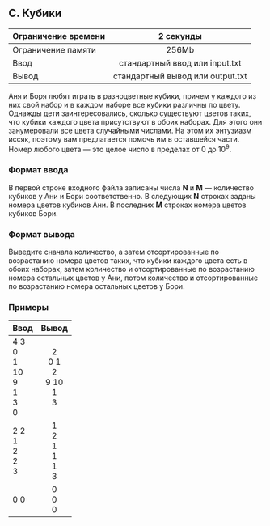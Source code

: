 ## C. Кубики

| Ограничение времени |            2 секунды             |
|---------------------|:--------------------------------:|
| Ограничение памяти  |              256Mb               |
| Ввод                |  стандартный ввод или input.txt  |
| Вывод               | стандартный вывод или output.txt |

Аня и Боря любят играть в разноцветные кубики, причем у каждого из них свой набор и в каждом наборе все кубики различны
по цвету. Однажды дети заинтересовались, сколько существуют цветов таких, что кубики каждого цвета присутствуют в обоих
наборах. Для этого они занумеровали все цвета случайными числами. На этом их энтузиазм иссяк, поэтому вам предлагается
помочь им в оставшейся части. Номер любого цвета — это целое число в пределах от 0 до 10<sup>9</sup>.

### Формат ввода

В первой строке входного файла записаны числа **N** и **M** — количество кубиков у Ани и Бори соответственно. В
следующих **N**
строках заданы номера цветов кубиков Ани. В последних **M** строках номера цветов кубиков Бори.

### Формат вывода

Выведите сначала количество, а затем отсортированные по возрастанию номера цветов таких, что кубики каждого цвета есть в
обоих наборах, затем количество и отсортированные по возрастанию номера остальных цветов у Ани, потом количество и
отсортированные по возрастанию номера остальных цветов у Бори.

### Примеры

| Ввод                                    |              Вывод              |
|-----------------------------------------|:-------------------------------:|
| 4 3<br>0<br>1<br>10<br>9<br>1<br>3<br>0 | 2<br>0 1<br>2<br>9 10<br>1<br>3 |
| 2 2<br>1<br>2<br>2<br>3                 |   1<br>2<br>1<br>1<br>1<br>3    |
| 0 0<br>                                 |           0<br>0<br>0           |
